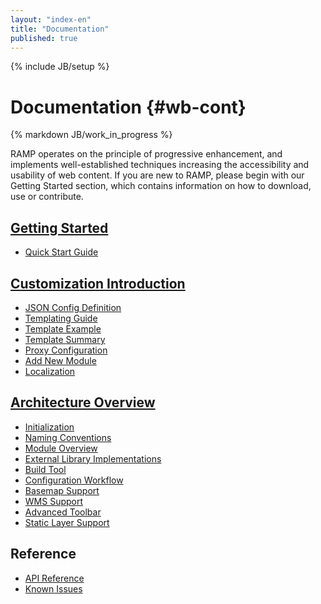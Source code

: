 ```yaml
---
layout: "index-en"
title: "Documentation"
published: true
---
```


{% include JB/setup %}

# Documentation {#wb-cont}

{% markdown JB/work_in_progress %}

RAMP operates on the principle of progressive enhancement, and implements well-established techniques increasing the accessibility and usability of web content. If you are new to RAMP, please begin with our Getting Started section, which contains information on how to download, use or contribute.

## [Getting Started](started-en.html)
* [Quick Start Guide](quick-start-en.html)

## [Customization Introduction](ramp-customization-intro-en.html)
* [JSON Config Definition](json-config-en.html)
* [Templating Guide](template-guide-en.html)
* [Template Example](template-example-en.html)
* [Template Summary](template-summary-en.html)
* [Proxy Configuration](proxy.html)
* [Add New Module](add-new-module.html)
* [Localization](locale-en.html)

## [Architecture Overview](architecture-overview-en.html)
* [Initialization](dojo-setup-en.html)
* [Naming Conventions](namingconventions-en.html)
* [Module Overview](module-overview-en.html)
* [External Library Implementations](external-libraries-en.html)
* [Build Tool](build-tool-en.html)
* [Configuration Workflow](configuration-flow-en.html)
* [Basemap Support](basemap-support-en.html)
* [WMS Support](wms-support-en.html)
* [Advanced Toolbar](advanced-toolbar-en.html)
* [Static Layer Support](static-layer-support-en.html)


## Reference
* [API Reference](/api/3.0/yuidoc/index.html)
* [Known Issues](known-issues-en.html)